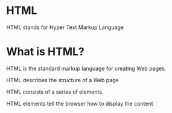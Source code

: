 # HTML
<p>HTML stands for Hyper Text Markup Language</p>
<h1>What is HTML?</h1>
<p>HTML is the standard markup language for creating Web pages.</p>
<p>HTML describes the structure of a Web page</p>
<p>HTML consists of a series of elements.</p>
<p></p>HTML elements tell the browser how to display the content</p>

